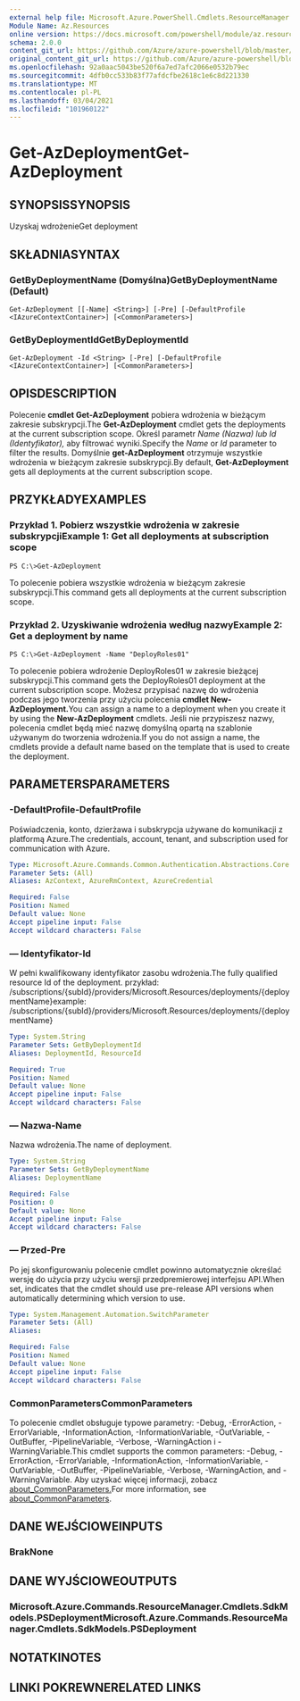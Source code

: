 ```yaml
---
external help file: Microsoft.Azure.PowerShell.Cmdlets.ResourceManager.dll-Help.xml
Module Name: Az.Resources
online version: https://docs.microsoft.com/powershell/module/az.resources/get-azdeployment
schema: 2.0.0
content_git_url: https://github.com/Azure/azure-powershell/blob/master/src/Resources/Resources/help/Get-AzDeployment.md
original_content_git_url: https://github.com/Azure/azure-powershell/blob/master/src/Resources/Resources/help/Get-AzDeployment.md
ms.openlocfilehash: 92a0aac5043be520f6a7ed7afc2066e0532b79ec
ms.sourcegitcommit: 4dfb0cc533b83f77afdcfbe2618c1e6c8d221330
ms.translationtype: MT
ms.contentlocale: pl-PL
ms.lasthandoff: 03/04/2021
ms.locfileid: "101960122"
---
```

# <span data-ttu-id="0b2cb-101">Get-AzDeployment</span><span class="sxs-lookup"><span data-stu-id="0b2cb-101">Get-AzDeployment</span></span>

## <span data-ttu-id="0b2cb-102">SYNOPSIS</span><span class="sxs-lookup"><span data-stu-id="0b2cb-102">SYNOPSIS</span></span>
<span data-ttu-id="0b2cb-103">Uzyskaj wdrożenie</span><span class="sxs-lookup"><span data-stu-id="0b2cb-103">Get deployment</span></span>

## <span data-ttu-id="0b2cb-104">SKŁADNIA</span><span class="sxs-lookup"><span data-stu-id="0b2cb-104">SYNTAX</span></span>

### <span data-ttu-id="0b2cb-105">GetByDeploymentName (Domyślna)</span><span class="sxs-lookup"><span data-stu-id="0b2cb-105">GetByDeploymentName (Default)</span></span>
```
Get-AzDeployment [[-Name] <String>] [-Pre] [-DefaultProfile <IAzureContextContainer>] [<CommonParameters>]
```

### <span data-ttu-id="0b2cb-106">GetByDeploymentId</span><span class="sxs-lookup"><span data-stu-id="0b2cb-106">GetByDeploymentId</span></span>
```
Get-AzDeployment -Id <String> [-Pre] [-DefaultProfile <IAzureContextContainer>] [<CommonParameters>]
```

## <span data-ttu-id="0b2cb-107">OPIS</span><span class="sxs-lookup"><span data-stu-id="0b2cb-107">DESCRIPTION</span></span>
<span data-ttu-id="0b2cb-108">Polecenie **cmdlet Get-AzDeployment** pobiera wdrożenia w bieżącym zakresie subskrypcji.</span><span class="sxs-lookup"><span data-stu-id="0b2cb-108">The **Get-AzDeployment** cmdlet gets the deployments at the current subscription scope.</span></span>
<span data-ttu-id="0b2cb-109">Określ parametr *Name (Nazwa)* *lub Id (Identyfikator),* aby filtrować wyniki.</span><span class="sxs-lookup"><span data-stu-id="0b2cb-109">Specify the *Name* or *Id* parameter to filter the results.</span></span>
<span data-ttu-id="0b2cb-110">Domyślnie **get-AzDeployment** otrzymuje wszystkie wdrożenia w bieżącym zakresie subskrypcji.</span><span class="sxs-lookup"><span data-stu-id="0b2cb-110">By default, **Get-AzDeployment** gets all deployments at the current subscription scope.</span></span>

## <span data-ttu-id="0b2cb-111">PRZYKŁADY</span><span class="sxs-lookup"><span data-stu-id="0b2cb-111">EXAMPLES</span></span>

### <span data-ttu-id="0b2cb-112">Przykład 1. Pobierz wszystkie wdrożenia w zakresie subskrypcji</span><span class="sxs-lookup"><span data-stu-id="0b2cb-112">Example 1: Get all deployments at subscription scope</span></span>
```
PS C:\>Get-AzDeployment
```

<span data-ttu-id="0b2cb-113">To polecenie pobiera wszystkie wdrożenia w bieżącym zakresie subskrypcji.</span><span class="sxs-lookup"><span data-stu-id="0b2cb-113">This command gets all deployments at the current subscription scope.</span></span>

### <span data-ttu-id="0b2cb-114">Przykład 2. Uzyskiwanie wdrożenia według nazwy</span><span class="sxs-lookup"><span data-stu-id="0b2cb-114">Example 2: Get a deployment by name</span></span>
```
PS C:\>Get-AzDeployment -Name "DeployRoles01"
```

<span data-ttu-id="0b2cb-115">To polecenie pobiera wdrożenie DeployRoles01 w zakresie bieżącej subskrypcji.</span><span class="sxs-lookup"><span data-stu-id="0b2cb-115">This command gets the DeployRoles01 deployment at the current subscription scope.</span></span>
<span data-ttu-id="0b2cb-116">Możesz przypisać nazwę do wdrożenia podczas jego tworzenia przy użyciu polecenia **cmdlet New-AzDeployment.**</span><span class="sxs-lookup"><span data-stu-id="0b2cb-116">You can assign a name to a deployment when you create it by using the **New-AzDeployment** cmdlets.</span></span>
<span data-ttu-id="0b2cb-117">Jeśli nie przypiszesz nazwy, polecenia cmdlet będą mieć nazwę domyślną opartą na szablonie używanym do tworzenia wdrożenia.</span><span class="sxs-lookup"><span data-stu-id="0b2cb-117">If you do not assign a name, the cmdlets provide a default name based on the template that is used to create the deployment.</span></span>

## <span data-ttu-id="0b2cb-118">PARAMETERS</span><span class="sxs-lookup"><span data-stu-id="0b2cb-118">PARAMETERS</span></span>

### <span data-ttu-id="0b2cb-119">-DefaultProfile</span><span class="sxs-lookup"><span data-stu-id="0b2cb-119">-DefaultProfile</span></span>
<span data-ttu-id="0b2cb-120">Poświadczenia, konto, dzierżawa i subskrypcja używane do komunikacji z platformą Azure.</span><span class="sxs-lookup"><span data-stu-id="0b2cb-120">The credentials, account, tenant, and subscription used for communication with Azure.</span></span>

```yaml
Type: Microsoft.Azure.Commands.Common.Authentication.Abstractions.Core.IAzureContextContainer
Parameter Sets: (All)
Aliases: AzContext, AzureRmContext, AzureCredential

Required: False
Position: Named
Default value: None
Accept pipeline input: False
Accept wildcard characters: False
```

### <span data-ttu-id="0b2cb-121">— Identyfikator</span><span class="sxs-lookup"><span data-stu-id="0b2cb-121">-Id</span></span>
<span data-ttu-id="0b2cb-122">W pełni kwalifikowany identyfikator zasobu wdrożenia.</span><span class="sxs-lookup"><span data-stu-id="0b2cb-122">The fully qualified resource Id of the deployment.</span></span>
<span data-ttu-id="0b2cb-123">przykład: /subscriptions/{subId}/providers/Microsoft.Resources/deployments/{deploymentName}</span><span class="sxs-lookup"><span data-stu-id="0b2cb-123">example: /subscriptions/{subId}/providers/Microsoft.Resources/deployments/{deploymentName}</span></span>

```yaml
Type: System.String
Parameter Sets: GetByDeploymentId
Aliases: DeploymentId, ResourceId

Required: True
Position: Named
Default value: None
Accept pipeline input: False
Accept wildcard characters: False
```

### <span data-ttu-id="0b2cb-124">— Nazwa</span><span class="sxs-lookup"><span data-stu-id="0b2cb-124">-Name</span></span>
<span data-ttu-id="0b2cb-125">Nazwa wdrożenia.</span><span class="sxs-lookup"><span data-stu-id="0b2cb-125">The name of deployment.</span></span>

```yaml
Type: System.String
Parameter Sets: GetByDeploymentName
Aliases: DeploymentName

Required: False
Position: 0
Default value: None
Accept pipeline input: False
Accept wildcard characters: False
```

### <span data-ttu-id="0b2cb-126">— Przed</span><span class="sxs-lookup"><span data-stu-id="0b2cb-126">-Pre</span></span>
<span data-ttu-id="0b2cb-127">Po jej skonfigurowaniu polecenie cmdlet powinno automatycznie określać wersję do użycia przy użyciu wersji przedpremierowej interfejsu API.</span><span class="sxs-lookup"><span data-stu-id="0b2cb-127">When set, indicates that the cmdlet should use pre-release API versions when automatically determining which version to use.</span></span>

```yaml
Type: System.Management.Automation.SwitchParameter
Parameter Sets: (All)
Aliases:

Required: False
Position: Named
Default value: None
Accept pipeline input: False
Accept wildcard characters: False
```

### <span data-ttu-id="0b2cb-128">CommonParameters</span><span class="sxs-lookup"><span data-stu-id="0b2cb-128">CommonParameters</span></span>
<span data-ttu-id="0b2cb-129">To polecenie cmdlet obsługuje typowe parametry: -Debug, -ErrorAction, -ErrorVariable, -InformationAction, -InformationVariable, -OutVariable, -OutBuffer, -PipelineVariable, -Verbose, -WarningAction i -WarningVariable.</span><span class="sxs-lookup"><span data-stu-id="0b2cb-129">This cmdlet supports the common parameters: -Debug, -ErrorAction, -ErrorVariable, -InformationAction, -InformationVariable, -OutVariable, -OutBuffer, -PipelineVariable, -Verbose, -WarningAction, and -WarningVariable.</span></span> <span data-ttu-id="0b2cb-130">Aby uzyskać więcej informacji, zobacz [about_CommonParameters.](http://go.microsoft.com/fwlink/?LinkID=113216)</span><span class="sxs-lookup"><span data-stu-id="0b2cb-130">For more information, see [about_CommonParameters](http://go.microsoft.com/fwlink/?LinkID=113216).</span></span>

## <span data-ttu-id="0b2cb-131">DANE WEJŚCIOWE</span><span class="sxs-lookup"><span data-stu-id="0b2cb-131">INPUTS</span></span>

### <span data-ttu-id="0b2cb-132">Brak</span><span class="sxs-lookup"><span data-stu-id="0b2cb-132">None</span></span>

## <span data-ttu-id="0b2cb-133">DANE WYJŚCIOWE</span><span class="sxs-lookup"><span data-stu-id="0b2cb-133">OUTPUTS</span></span>

### <span data-ttu-id="0b2cb-134">Microsoft.Azure.Commands.ResourceManager.Cmdlets.SdkModels.PSDeployment</span><span class="sxs-lookup"><span data-stu-id="0b2cb-134">Microsoft.Azure.Commands.ResourceManager.Cmdlets.SdkModels.PSDeployment</span></span>

## <span data-ttu-id="0b2cb-135">NOTATKI</span><span class="sxs-lookup"><span data-stu-id="0b2cb-135">NOTES</span></span>

## <span data-ttu-id="0b2cb-136">LINKI POKREWNE</span><span class="sxs-lookup"><span data-stu-id="0b2cb-136">RELATED LINKS</span></span>
